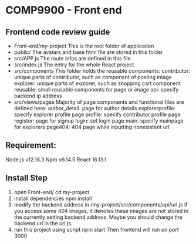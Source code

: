 # COMP9900 - Front end

## Frontend code review guide
* Front-end/my-project
This is the root folder of application
* public/
The avatars and base html file are stored in this folder
* src/APP.js
The route infos are defined in this file
* src/index.js
The entry for the whole React project
* src/components
This folder holds the reusable components:
contributor: unique parts of contributor, such as component of posting image
explorer: unique parts of explorer, such as shopping cart component
reusable: small reusable components for page or image
api: specify backend ip address
* src/views/pages
Majority of page components and functional files are defined here:
author_detail: page for author details
explorerprofile: specify explorer profile page
profile: specify contributor profile page
register: page for signup
login: set login page
main: specify mainpage for explorers
page404: 404 page while inputting nonexistent url
## Requirement:
Node.js v12.16.3
Npm v6.14.5
React 16.13.1
## Install Step
1. open Front-end/
cd my-project
2. install dependencies
npm install
3. modify the backend address in /my-project/src/components/api/url.js
If you access some 404 images, it denotes these images are not stored in the currently setting backend address. Maybe you should change the backend url in the url.js.
4. run this project using script
npm start
Then frontend will run on port 3000